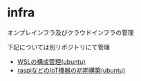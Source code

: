 # infra
オンプレインフラ及びクラウドインフラの管理

下記については別リポジトリにて管理
* [WSLの構成管理(ubuntu)](https://github.com/toshi-click/ansible_for_wsl)
* [raspiなどのIoT機器の初期構築(ubuntu)](https://github.com/toshi-click/server-init)


